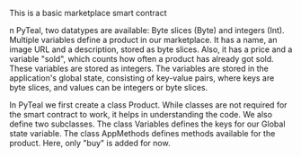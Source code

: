 This is a basic marketplace smart contract 

n PyTeal, two datatypes are available: Byte slices (Byte) and integers (Int). Multiple variables define a product in our marketplace. It has a name, an image URL and a description, stored as byte slices. Also, it has a price and a variable "sold", which counts how often a product has already got sold. These variables are stored as integers. The variables are stored in the application's global state, consisting of key-value pairs, where keys are byte slices, and values can be integers or byte slices.

In PyTeal we first create a class Product. While classes are not required for the smart contract to work, it helps in understanding the code. We also define two subclasses. The class Variables defines the keys for our Global state variable. The class AppMethods defines methods available for the product. Here, only "buy" is added for now.